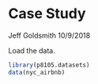 Case Study
================
Jeff Goldsmith
10/9/2018

Load the data.

``` r
library(p8105.datasets)
data(nyc_airbnb)
```
